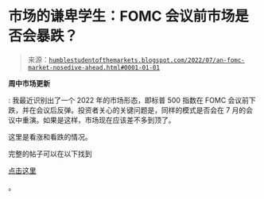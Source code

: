 <!--yml

类别：未分类

日期：2024-05-18 01:41:43

-->

# 市场的谦卑学生：FOMC 会议前市场是否会暴跌？

> 来源：[`humblestudentofthemarkets.blogspot.com/2022/07/an-fomc-market-nosedive-ahead.html#0001-01-01`](https://humblestudentofthemarkets.blogspot.com/2022/07/an-fomc-market-nosedive-ahead.html#0001-01-01)

**周中市场更新**

: 我最近识别出了一个 2022 年的市场形态，即标普 500 指数在 FOMC 会议前下跌，并在会议后反弹。投资者关心的关键问题是，同样的模式是否会在 7 月的会议中重演。如果是这样，市场现在应该差不多到顶了。

这里是看涨和看跌的情况。

完整的帖子可以在以下找到

[点击这里](https://humblestudentofthemarkets.com/2022/07/20/an-fomc-market-nosedive-ahead/)

。
